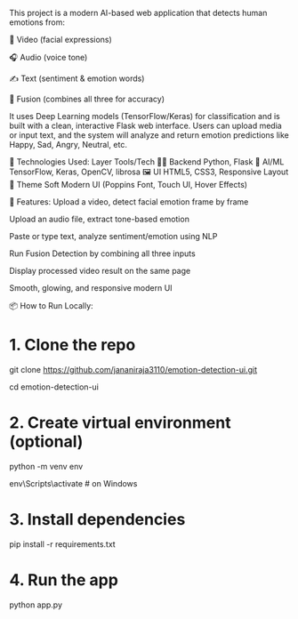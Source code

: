 This project is a modern AI-based web application that detects human emotions from:

🎥 Video (facial expressions)

🎧 Audio (voice tone)

✍️ Text (sentiment & emotion words)

🔀 Fusion (combines all three for accuracy)

It uses Deep Learning models (TensorFlow/Keras) for classification and is built with a clean, interactive Flask web interface.
Users can upload media or input text, and the system will analyze and return emotion predictions like Happy, Sad, Angry, Neutral, etc.

🔧 Technologies Used:
Layer	Tools/Tech
👩‍💻 Backend	Python, Flask
🧠 AI/ML	TensorFlow, Keras, OpenCV, librosa
🖼️ UI	HTML5, CSS3, Responsive Layout
🎨 Theme	Soft Modern UI (Poppins Font, Touch UI, Hover Effects)

🚀 Features:
Upload a video, detect facial emotion frame by frame

Upload an audio file, extract tone-based emotion

Paste or type text, analyze sentiment/emotion using NLP

Run Fusion Detection by combining all three inputs

Display processed video result on the same page

Smooth, glowing, and responsive modern UI

📦 How to Run Locally:

# 1. Clone the repo

git clone https://github.com/jananiraja3110/emotion-detection-ui.git

cd emotion-detection-ui

# 2. Create virtual environment (optional)

python -m venv env

env\\Scripts\\activate    # on Windows

# 3. Install dependencies

pip install -r requirements.txt

# 4. Run the app
python app.py
